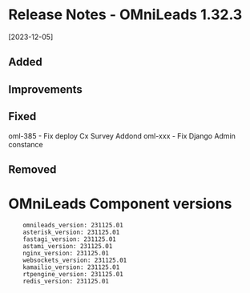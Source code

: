 # Release Notes - OMniLeads 1.32.3
[2023-12-05]

## Added


## Improvements


## Fixed

oml-385 - Fix deploy Cx Survey Addond
oml-xxx - Fix Django Admin constance

## Removed


# OMniLeads Component versions

```
    omnileads_version: 231125.01
    asterisk_version: 231125.01
    fastagi_version: 231125.01
    astami_version: 231125.01
    nginx_version: 231125.01
    websockets_version: 231125.01
    kamailio_version: 231125.01
    rtpengine_version: 231125.01
    redis_version: 231125.01
```
